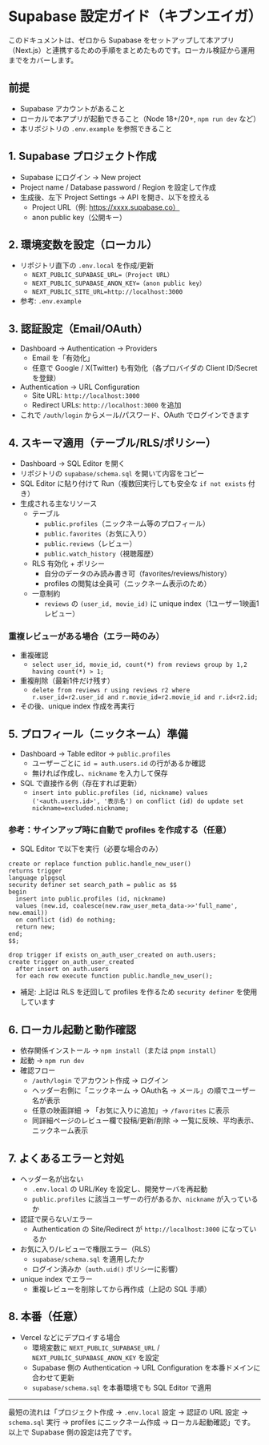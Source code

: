 # Supabase 設定ガイド（キブンエイガ）

このドキュメントは、ゼロから Supabase をセットアップして本アプリ（Next.js）と連携するための手順をまとめたものです。ローカル検証から運用までをカバーします。

## 前提
- Supabase アカウントがあること
- ローカルで本アプリが起動できること（Node 18+/20+, `npm run dev` など）
- 本リポジトリの `.env.example` を参照できること

## 1. Supabase プロジェクト作成
- Supabase にログイン → New project
- Project name / Database password / Region を設定して作成
- 生成後、左下 Project Settings → API を開き、以下を控える
  - Project URL（例: https://xxxx.supabase.co）
  - anon public key（公開キー）

## 2. 環境変数を設定（ローカル）
- リポジトリ直下の `.env.local` を作成/更新
  - `NEXT_PUBLIC_SUPABASE_URL=（Project URL）`
  - `NEXT_PUBLIC_SUPABASE_ANON_KEY=（anon public key）`
  - `NEXT_PUBLIC_SITE_URL=http://localhost:3000`
- 参考: `.env.example`

## 3. 認証設定（Email/OAuth）
- Dashboard → Authentication → Providers
  - Email を「有効化」
  - 任意で Google / X(Twitter) も有効化（各プロバイダの Client ID/Secret を登録）
- Authentication → URL Configuration
  - Site URL: `http://localhost:3000`
  - Redirect URLs: `http://localhost:3000` を追加
- これで `/auth/login` からメール/パスワード、OAuth でログインできます

## 4. スキーマ適用（テーブル/RLS/ポリシー）
- Dashboard → SQL Editor を開く
- リポジトリの `supabase/schema.sql` を開いて内容をコピー
- SQL Editor に貼り付けて Run（複数回実行しても安全な `if not exists` 付き）
- 生成される主なリソース
  - テーブル
    - `public.profiles`（ニックネーム等のプロフィール）
    - `public.favorites`（お気に入り）
    - `public.reviews`（レビュー）
    - `public.watch_history`（視聴履歴）
  - RLS 有効化 + ポリシー
    - 自分のデータのみ読み書き可（favorites/reviews/history）
    - profiles の閲覧は全員可（ニックネーム表示のため）
  - 一意制約
    - `reviews` の `(user_id, movie_id)` に unique index（1ユーザー1映画1レビュー）

### 重複レビューがある場合（エラー時のみ）
- 重複確認
  - `select user_id, movie_id, count(*) from reviews group by 1,2 having count(*) > 1;`
- 重複削除（最新1件だけ残す）
  - `delete from reviews r using reviews r2 where r.user_id=r2.user_id and r.movie_id=r2.movie_id and r.id<r2.id;`
- その後、unique index 作成を再実行

## 5. プロフィール（ニックネーム）準備
- Dashboard → Table editor → `public.profiles`
  - ユーザーごとに `id = auth.users.id` の行があるか確認
  - 無ければ作成し、`nickname` を入力して保存
- SQL で直接作る例（存在すれば更新）
  - `insert into public.profiles (id, nickname) values ('<auth.users.id>', '表示名') on conflict (id) do update set nickname=excluded.nickname;`

### 参考：サインアップ時に自動で profiles を作成する（任意）
- SQL Editor で以下を実行（必要な場合のみ）
```
create or replace function public.handle_new_user()
returns trigger
language plpgsql
security definer set search_path = public as $$
begin
  insert into public.profiles (id, nickname)
  values (new.id, coalesce(new.raw_user_meta_data->>'full_name', new.email))
  on conflict (id) do nothing;
  return new;
end;
$$;

drop trigger if exists on_auth_user_created on auth.users;
create trigger on_auth_user_created
  after insert on auth.users
  for each row execute function public.handle_new_user();
```
- 補足: 上記は RLS を迂回して profiles を作るため `security definer` を使用しています

## 6. ローカル起動と動作確認
- 依存関係インストール → `npm install`（または `pnpm install`）
- 起動 → `npm run dev`
- 確認フロー
  - `/auth/login` でアカウント作成 → ログイン
  - ヘッダー右側に「ニックネーム → OAuth名 → メール」の順でユーザー名が表示
  - 任意の映画詳細 → 「お気に入りに追加」→ `/favorites` に表示
  - 同詳細ページのレビュー欄で投稿/更新/削除 → 一覧に反映、平均表示、ニックネーム表示

## 7. よくあるエラーと対処
- ヘッダー名が出ない
  - `.env.local` の URL/Key を設定し、開発サーバを再起動
  - `public.profiles` に該当ユーザーの行があるか、`nickname` が入っているか
- 認証で戻らない/エラー
  - Authentication の Site/Redirect が `http://localhost:3000` になっているか
- お気に入り/レビューで権限エラー（RLS）
  - `supabase/schema.sql` を適用したか
  - ログイン済みか（`auth.uid()` ポリシーに影響）
- unique index でエラー
  - 重複レビューを削除してから再作成（上記の SQL 手順）

## 8. 本番（任意）
- Vercel などにデプロイする場合
  - 環境変数に `NEXT_PUBLIC_SUPABASE_URL` / `NEXT_PUBLIC_SUPABASE_ANON_KEY` を設定
  - Supabase 側の Authentication → URL Configuration を本番ドメインに合わせて更新
  - `supabase/schema.sql` を本番環境でも SQL Editor で適用

---
最短の流れは「プロジェクト作成 → `.env.local` 設定 → 認証の URL 設定 → `schema.sql` 実行 → profiles にニックネーム作成 → ローカル起動確認」です。以上で Supabase 側の設定は完了です。
